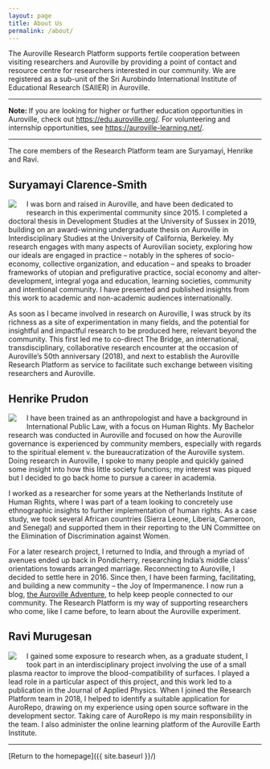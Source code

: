 ```yaml
---
layout: page
title: About Us
permalink: /about/
---
```


The Auroville Research Platform supports fertile cooperation between visiting researchers and Auroville by providing a point of contact and resource centre for researchers interested in our community. We are registered as a sub-unit of the Sri Aurobindo International Institute of Educational Research (SAIIER) in Auroville.

<hr>
<strong>Note: </strong> If you are looking for higher or further education opportunities in Auroville, check out <a href="https://edu.auroville.org/" target="_blank">https://edu.auroville.org/</a>. For volunteering and internship opportunities, see <a href="https://auroville-learning.net/" target="_blank">https://auroville-learning.net/</a>.
<hr>

The core members of the Research Platform team are Suryamayi, Henrike and Ravi.

## Suryamayi Clarence-Smith

<img src="https://aurovilleresearchplatform.github.io/images/Suryamayi.jpg" style="max-width:35%;float:left;padding-right:20px;padding-bottom:10px;">
I was born and raised in Auroville, and have been dedicated to research in this experimental community since 2015. I completed a doctoral thesis in Development Studies at the University of Sussex in 2019, building on an award-winning undergraduate thesis on Auroville in Interdisciplinary Studies at the University of California, Berkeley. My research engages with many aspects of Aurovilian society, exploring how our ideals are engaged in practice – notably in the spheres of socio-economy, collective organization, and education – and speaks to broader frameworks of utopian and prefigurative practice, social economy and alter-development, integral yoga and education, learning societies, community and intentional community. I have presented and published insights from this work to academic and non-academic audiences internationally.

As soon as I became involved in research on Auroville, I was struck by its richness as a site of experimentation in many fields, and the potential for insightful and impactful research to be produced here, relevant beyond the community. This first led me to co-direct The Bridge, an international, transdisciplinary, collaborative research encounter at the occasion of Auroville’s 50th anniversary (2018), and next to establish the Auroville Research Platform as service to facilitate such exchange between visiting researchers and Auroville.

## Henrike Prudon

<img src="https://aurovilleresearchplatform.github.io/images/Henrike.jpg" style="max-width:35%;float:left;padding-right:20px;padding-bottom:10px;">
I have been trained as an anthropologist and have a background in International Public Law, with a focus on Human Rights. My Bachelor research was conducted in Auroville and focused on how the Auroville governance is experienced by community members, especially with regards to the spiritual element v. the bureaucratization of the Auroville system. Doing research in Auroville, I spoke to many people and quickly gained some insight into how this little society functions; my interest was piqued but I decided to go back home to pursue a career in academia.

I worked as a researcher for some years at the Netherlands Institute of Human Rights, where I was part of a team looking to concretely use ethnographic insights to further implementation of human rights. As a case study, we took several African countries (Sierra Leone, Liberia, Cameroon, and Senegal) and supported them in their reporting to the UN
Committee on the Elimination of Discrimination against Women.

For a later research project, I returned to India, and through a myriad of avenues ended up back in Pondicherry, researching India’s middle class’ orientations towards arranged marriage. Reconnecting to Auroville, I decided to settle here in 2016. Since then, I have been farming, facilitating, and building a new community – the Joy of Impermanence. I now run a blog, [the Auroville Adventure](https://adventure.auroville.com/), to help keep people connected to our community. The Research Platform is my way of supporting researchers who come, like I came before, to learn about the Auroville experiment.

## Ravi Murugesan

<img src="https://aurovilleresearchplatform.github.io/images/Ravi.jpg" style="max-width:35%;float:left;padding-right:20px;padding-bottom:10px;">
I gained some exposure to research when, as a graduate student, I took part in an interdisciplinary project involving the use of a small plasma reactor to improve the blood-compatibility of surfaces. I played a lead role in a particular aspect of this project, and this work led to a publication in the Journal of Applied Physics. When I joined the Research Platform team in 2018, I helped to identify a suitable application for AuroRepo, drawing on my experience using open source software in the development sector. Taking care of AuroRepo is my main responsibility in the team. I also administer the online learning platform of the Auroville Earth Institute.

---
[Return to the homepage]({{ site.baseurl }}/)
